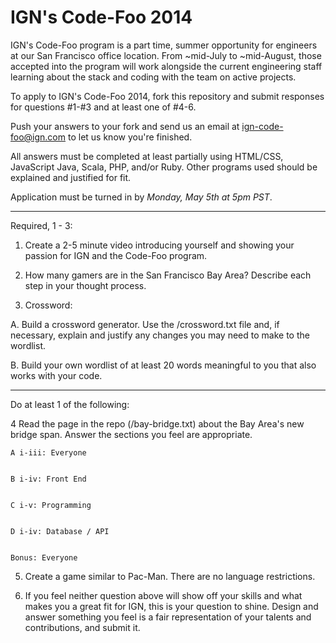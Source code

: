IGN's Code-Foo 2014
=============

IGN's Code-Foo program is a part time, summer opportunity for engineers at our San Francisco office location. From
~mid-July to ~mid-August, those accepted into the program will work alongside the current engineering staff learning
about the stack and coding with the team on active projects.

To apply to IGN's Code-Foo 2014, fork this repository and submit responses for questions #1-#3 and at least one of #4-6.

Push your answers to your fork and send us an email at ign-code-foo@ign.com to let us know you're finished.

All answers must be completed at least partially using HTML/CSS, JavaScript Java, Scala, PHP, and/or Ruby. Other programs used
should be explained and justified for fit.

Application must be turned in by _Monday, May 5th at 5pm PST_.

-----
Required, 1 - 3:


1. Create a 2-5 minute video introducing yourself and showing your passion for IGN and the Code-Foo program.


2. How many gamers are in the San Francisco Bay Area? Describe each step in your thought process.


3. Crossword:

  A. Build a crossword generator. Use the /crossword.txt file and, if necessary, explain and justify any changes you may need to
make to the wordlist.

  B. Build your own wordlist of at least 20 words meaningful to you that also works with your code.

-----
Do at least 1 of the following:


4 Read the page in the repo (/bay-bridge.txt) about the Bay Area's new bridge span. Answer the sections you feel are appropriate.


    A i-iii: Everyone


    B i-iv: Front End


    C i-v: Programming


    D i-iv: Database / API


    Bonus: Everyone


5. Create a game similar to Pac-Man. There are no language restrictions.



6. If you feel neither question above will show off your skills and what makes you a great fit for IGN, this is your question to shine.
Design and answer something you feel is a fair representation of your talents and contributions, and submit it.



